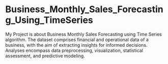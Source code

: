 # Business_Monthly_Sales_Forecasting_Using_TimeSeries
My Project is about Business Monthly Sales Forecasting using Time Series algorithm. The dataset comprises financial and operational data of a business, with the aim of extracting insights for informed decisions. Analyses encompass data preprocessing, visualization, statistical assessment, and predictive modeling.  
